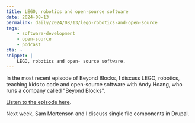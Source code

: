 ```yaml
---
title: LEGO, robotics and open-source software
date: 2024-08-13
permalink: daily/2024/08/13/lego-robotics-and-open-source
tags:
    - software-development
    - open-source
    - podcast
cta: ~
snippet: |
    LEGO, robotics and open- source software.
---
```


In the most recent episode of Beyond Blocks, I discuss LEGO, robotics, teaching kids to code and open-source software with Andy Hoang, who runs a company called "Beyond Blocks".

[Listen to the episode here][0].

Next week, Sam Mortenson and I discuss single file components in Drupal.

[0]: {{site.url}}/podcast/18-andy-hoang
